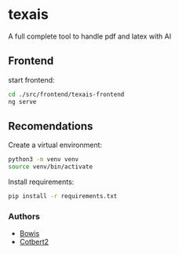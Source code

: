 # texais
A full complete tool to handle pdf and latex with AI

## Frontend

start frontend:
```bash
cd ./src/frontend/texais-frontend
ng serve
```

## Recomendations

Create a virtual environment:
```bash
python3 -m venv venv
source venv/bin/activate
```

Install requirements:
```bash
pip install -r requirements.txt
```

### Authors

- [Bowis](https://github.com/MrBowis)
- [Cotbert2](https://github.com/Cotbert2)
